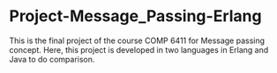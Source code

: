 # Project-Message_Passing-Erlang
 This is the final project of the course COMP 6411 for Message passing concept. Here, this project is developed in two languages in Erlang and Java to do comparison.
